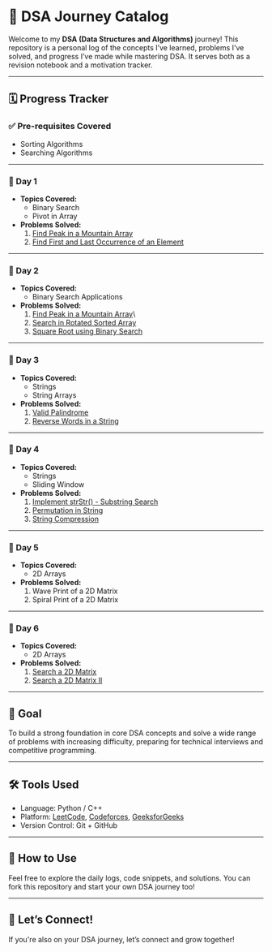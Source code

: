 # 📘 DSA Journey Catalog

Welcome to my **DSA (Data Structures and Algorithms)** journey! This repository is a personal log of the concepts I’ve learned, problems I’ve solved, and progress I’ve made while mastering DSA. It serves both as a revision notebook and a motivation tracker.

---

## 🗓️ Progress Tracker

### ✅ Pre-requisites Covered
- Sorting Algorithms
- Searching Algorithms

---

### 📅 Day 1
- **Topics Covered:**
  - Binary Search
  - Pivot in Array
- **Problems Solved:**
  1. [Find Peak in a Mountain Array](https://leetcode.com/problems/peak-index-in-a-mountain-array/) 
  2. [Find First and Last Occurrence of an Element](https://leetcode.com/problems/find-first-and-last-position-of-element-in-sorted-array/)

---

### 📅 Day 2
- **Topics Covered:**
  - Binary Search Applications
- **Problems Solved:**
  1. [Find Peak in a Mountain Array](https://leetcode.com/problems/peak-index-in-a-mountain-array/)\
  2. [Search in Rotated Sorted Array](https://leetcode.com/problems/search-in-rotated-sorted-array/) 
  3. [Square Root using Binary Search](https://leetcode.com/problems/sqrtx/) 

---

### 📅 Day 3
- **Topics Covered:**
  - Strings
  - String Arrays
- **Problems Solved:**
  1. [Valid Palindrome](https://leetcode.com/problems/valid-palindrome/)
  2. [Reverse Words in a String](https://leetcode.com/problems/reverse-words-in-a-string/) 

---

### 📅 Day 4
- **Topics Covered:**
  - Strings
  - Sliding Window
- **Problems Solved:**
  1. [Implement strStr() - Substring Search](https://leetcode.com/problems/implement-strstr/)
  2. [Permutation in String](https://leetcode.com/problems/permutation-in-string/)
  3. [String Compression](https://leetcode.com/problems/string-compression/)
---

### 📅 Day 5
- **Topics Covered:**
  - 2D Arrays
- **Problems Solved:**
  1. Wave Print of a 2D Matrix
  2. Spiral Print of a 2D Matrix
 
---
 
### 📅 Day 6
- **Topics Covered:**
  - 2D Arrays
- **Problems Solved:**
  1. [Search a 2D Matrix](https://leetcode.com/problems/search-a-2d-matrix/)
  2. [Search a 2D Matrix II](https://leetcode.com/problems/search-a-2d-matrix-ii/)


---

## 🎯 Goal
To build a strong foundation in core DSA concepts and solve a wide range of problems with increasing difficulty, preparing for technical interviews and competitive programming.

---

## 🛠️ Tools Used
- Language: Python / C++
- Platform: [LeetCode](https://leetcode.com/), [Codeforces](https://codeforces.com/), [GeeksforGeeks](https://www.geeksforgeeks.org/)
- Version Control: Git + GitHub

---

## 🚀 How to Use
Feel free to explore the daily logs, code snippets, and solutions. You can fork this repository and start your own DSA journey too!

---

## 🙌 Let’s Connect!
If you're also on your DSA journey, let’s connect and grow together!

